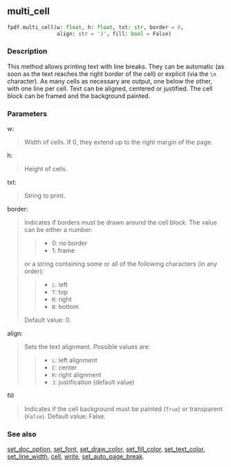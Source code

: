 ## multi_cell ##

```python
fpdf.multi_cell(w: float, h: float, txt: str, border = 0, 
                align: str = 'J', fill: bool = False)
```

### Description ###

This method allows printing text with line breaks. They can be automatic (as 
soon as the text reaches the right border of the cell) or explicit (via the 
`\n` character). As many cells as necessary are output, one below the other,
with one line per cell. Text can be aligned, centered or justified. The cell
block can be framed and the background painted.

### Parameters ###

w:
> Width of cells. If 0, they extend up to the right margin of the page.

h:
> Height of cells.

txt:
> String to print.

border:
> Indicates if borders must be drawn around the cell block. The value can be 
  either a number:
>>    * 0: no border
>>    * 1: frame
> 
> or a string containing some or all of the following characters (in any 
  order):
>>    * `L`: left
>>    * `T`: top
>>    * `R`: right
>>    * `B`: bottom
> 
> Default value: 0.

align:
> Sets the text alignment. Possible values are:
>>    * `L`: left alignment
>>    * `C`: center
>>    * `R`: right alignment
>>    * `J`: justification (default value)

fill
> Indicates if the cell background must be painted (`True`) or transparent 
  (`False`). Default  value: False.

### See also ###

[set_doc_option](set_doc_option.md), [set_font](set_font.md), 
[set_draw_color](set_draw_color.md), [set_fill_color](set_fill_color.md), 
[set_text_color](set_text_color.md), [set_line_width](set_line_width.md), 
[cell](cell.md), [write](write.md), 
[set_auto_page_break](set_auto_page_break.md).
